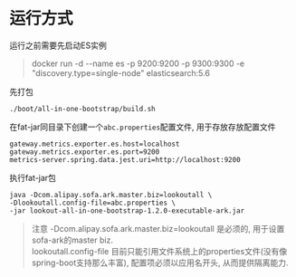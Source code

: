 # 运行方式 #
运行之前需要先启动ES实例
> docker run -d --name es -p 9200:9200 -p 9300:9300 -e "discovery.type=single-node" elasticsearch:5.6

先打包
```
./boot/all-in-one-bootstrap/build.sh
```

在fat-jar同目录下创建一个`abc.properties`配置文件, 用于存放存放配置文件
```properties
gateway.metrics.exporter.es.host=localhost
gateway.metrics.exporter.es.port=9200
metrics-server.spring.data.jest.uri=http://localhost:9200
```

执行fat-jar包
```
java -Dcom.alipay.sofa.ark.master.biz=lookoutall \
-Dlookoutall.config-file=abc.properties \
-jar lookout-all-in-one-bootstrap-1.2.0-executable-ark.jar
```

> 注意 -Dcom.alipay.sofa.ark.master.biz=lookoutall 是必须的, 用于设置sofa-ark的master biz.  
> lookoutall.config-file 目前只能引用文件系统上的properties文件(没有像spring-boot支持那么丰富), 配置项必须以应用名开头, 从而提供隔离能力.
